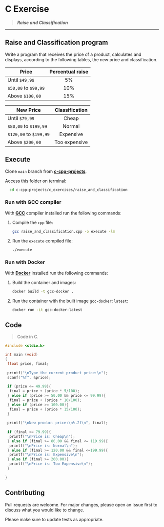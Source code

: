 # C Exercise

> ***Raise and Classification***
---

## Raise and Classification program

Write a program that receives the price of a product, calculates and displays, according to the following tables, the new price and classification.

| Price                | Percentual raise|
| -------------        |:-------------:  |
| Until `$49,99`       | 5%              |
| `$50,00` to `$99,99` | 10%             |
| Above `$100,00`      | 15%             |

| New Price             | Classification |
| -------------         |:-------------: |
| Until `$79,99`        | Cheap          |
| `$80,00` to `$199,99` | Normal         |
| `$120,00` to `$199,99`| Expensive      |
| Above `$200,00`       | Too expensive  |

## Execute

Clone `main` branch from [**c-cpp-projects**](https://github.com/joaohb07/c-cpp-projects).

Access this folder on terminal:

```bash
  cd c-cpp-projects/c_exercises/raise_and_classification
```

### Run with GCC compiler

With [**GCC**](https://gcc.gnu.org/install/) compiler installed run the following commands:

1. Compile the `cpp` file:

    ```bash
    gcc raise_and_classification.cpp -o execute -lm
    ```

2. Run the `execute` compiled file:

    ```bash
    ./execute
    ```

### Run with Docker

With [**Docker**](https://www.docker.com/) installed run the following commands:

1. Build the container and images:

    ```bash
    docker build -t gcc-docker .
    ```

2. Run the container with the built image `gcc-docker:latest`:

    ```bash
    docker run -it gcc-docker:latest
    ```

## Code

>Code in C.

```C
#include <stdio.h>

int main (void)
{
 float price, final;
 
 printf("\nType the current product price:\n");
 scanf("%f", &price);
 
 if (price <= 49.99){
  final = price + (price * 5/100);
 } else if (price >= 50.00 && price <= 99.99){
  final = price + (price * 10/100);
 } else if (price >= 100.00){
  final = price + (price * 15/100);
 }
 
 printf("\nNew product price:\n%.2f\n", final);
 
 if (final <= 79.99){
  printf("\nPrice is: Cheap\n");
 } else if (final >= 80.00 && final <= 119.99){
  printf("\nPrice is: Normal\n");
 } else if (final >= 120.00 && final <=199.99){
  printf("\nPrice is: Expensive\n");
 } else if (final >= 200.00){
  printf("\nPrice is: Too Expensive\n");
 }
 
}


```

## Contributing

Pull requests are welcome. For major changes, please open an issue first to discuss what you would like to change.

Please make sure to update tests as appropriate.
